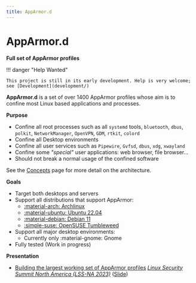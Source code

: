 ```yaml
---
title: AppArmor.d
---
```


# AppArmor.d

**Full set of AppArmor profiles**

!!! danger "Help Wanted"

    This project is still in its early development. Help is very welcome; 
    see [Development](development/)

**AppArmor.d** is a set of over 1400 AppArmor profiles whose aim is to confine
most Linux based applications and processes.

**Purpose**

- Confine all root processes such as all `systemd` tools, `bluetooth`, `dbus`,
  `polkit`, `NetworkManager`, `OpenVPN`, `GDM`, `rtkit`, `colord`
- Confine all Desktop environments
- Confine all user services such as `Pipewire`, `Gvfsd`, `dbus`, `xdg`, `xwayland`
- Confine some *"special"* user applications: web browser, file browser...
- Should not break a normal usage of the confined software

See the [Concepts](concepts) page for more detail on the architecture.

**Goals**

- Target both desktops and servers
- Support all distributions that support AppArmor:
    * [:material-arch: Archlinux](/install/#archlinux)
    * [:material-ubuntu: Ubuntu 22.04](/install/#ubuntu-debian)
    * [:material-debian: Debian 11](/install/#ubuntu-debian)
    * [:simple-suse: OpenSUSE Tumbleweed](/install/#opensuse)
- Support all major desktop environments:
    * Currently only :material-gnome: Gnome
- Fully tested (Work in progress)

**Presentation**

- [Building the largest working set of AppArmor profiles](https://www.youtube.com/watch?v=OzyalrOzxE8) *[Linux Security Summit North America (LSS-NA 2023)](https://events.linuxfoundation.org/linux-security-summit-north-america/)* ([Slide](https://lssna2023.sched.com/event/1K7bI/building-the-largest-working-set-of-apparmor-profiles-alexandre-pujol-the-collaboratory-tudublin))